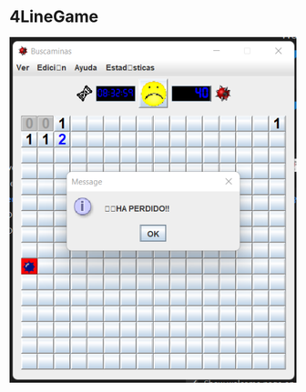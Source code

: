 # 4LineGame

![alt text](https://github.com/ArceApps/Buscaminas/blob/c06e598add09cfb10818e40be774a1e429a012ad/img/Screenshot_2buscaminas.png)